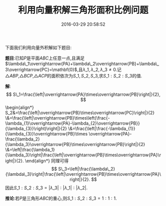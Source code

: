 ﻿---
title: 利用向量积解三角形面积比例问题
date: 2016-03-29 20:58:52
categories:
- 数学
- 平面几何
tags:
- 向量积
- 面积

---
下面我们利用向量外积解如下题目:

**题目**:已知$P$是平面$ABC$上任意一点,且满足$\lambda\_1\overrightarrow{PA}+\lambda\_2\overrightarrow{PB}+\lambda\_3\overrightarrow{PC}=\mathbf{0}$,且$\lambda\_1,\lambda\_2,\lambda\_3\neq 0$.记$\triangle ABP$,$\triangle BCP$,$\triangle ACP$的面积依次为$S\_1,S\_2,S\_3$,求$S\_1:S\_2:S\_3$的值.

**解**:
 $$
   S\_1=\frac{\left|\overrightarrow{PA}\times\overrightarrow{PB}\right|}{2},
 $$
  \begin{align\*}
    S\_2&=\frac{\left|\overrightarrow{PB}\times\overrightarrow{PC}\right|}{2}
\\\&=\frac{\left|\overrightarrow{PB}\times\left(\frac{-\lambda\_{1}\overrightarrow{PA}-\lambda\_{2}\overrightarrow{PB}}{\lambda\_{3}}\right)\right|}{2}
\\\&=\frac{\left|\frac{-\lambda\_{1}}{\lambda\_{3}}\overrightarrow{PB}\times
    \overrightarrow{PA}-\frac{\lambda\_2}{\lambda\_3}\overrightarrow{PB}\times\overrightarrow{PB}\right|}{2}
\\\&=\left|\frac{\lambda\_1}{\lambda\_3}\right|\frac{\left|\overrightarrow{PB}\times\overrightarrow{PA}\right|}{2}.
  \end{align\*}
同理可得
$$
S\_3=\left|\frac{\lambda\_2}{\lambda\_3}\right|\frac{\left|\overrightarrow{PB}\times\overrightarrow{PA}\right|}{2}.
$$
因此$S\_1:S\_2:S\_3=|\lambda\_3|:|\lambda\_1|:|\lambda\_2|$.


**推论**:若$P$是三角形$ABC$的重心,则$S\_1:S\_2:S\_3=1:1:1$.
